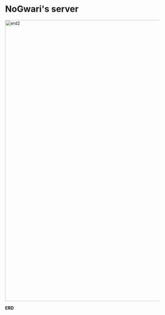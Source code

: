 # NoGwari's server


<img width="918" alt="erd2" src="https://github.com/NoGwari/server/assets/108740187/0e5b4341-08ba-4971-8622-e6f0c097a3bf">

**ERD**

